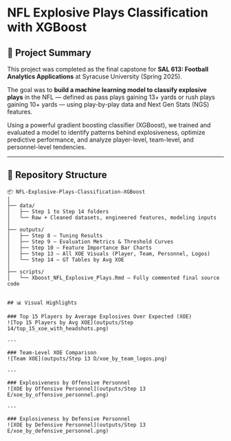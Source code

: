 # NFL Explosive Plays Classification with XGBoost

## 🎯 Project Summary

This project was completed as the final capstone for **SAL 613: Football Analytics Applications** at Syracuse University (Spring 2025). 

The goal was to **build a machine learning model to classify explosive plays** in the NFL — defined as pass plays gaining 13+ yards or rush plays gaining 10+ yards — using play-by-play data and Next Gen Stats (NGS) features.

Using a powerful gradient boosting classifier (XGBoost), we trained and evaluated a model to identify patterns behind explosiveness, optimize predictive performance, and analyze player-level, team-level, and personnel-level tendencies.

---

## 📁 Repository Structure

```plaintext
📦 NFL-Explosive-Plays-Classification-XGBoost
│
├── data/
│   ├── Step 1 to Step 14 folders
│   └── Raw + Cleaned datasets, engineered features, modeling inputs
│
├── outputs/
│   ├── Step 8 – Tuning Results
│   ├── Step 9 – Evaluation Metrics & Threshold Curves
│   ├── Step 10 – Feature Importance Bar Charts
│   ├── Step 13 – All XOE Visuals (Player, Team, Personnel, Logos)
│   └── Step 14 – GT Tables by Avg XOE
│
├── scripts/
│   └── Xboost_NFL_Explosive_Plays.Rmd – Fully commented final source code


## 📊 Visual Highlights

### Top 15 Players by Average Explosives Over Expected (XOE)
![Top 15 Players by Avg XOE](outputs/Step 14/top_15_xoe_with_headshots.png)

---

### Team-Level XOE Comparison
![Team XOE](outputs/Step 13 D/xoe_by_team_logos.png)

---

### Explosiveness by Offensive Personnel
![XOE by Offensive Personnel](outputs/Step 13 E/xoe_by_offensive_personnel.png)

---

### Explosiveness by Defensive Personnel
![XOE by Defensive Personnel](outputs/Step 13 E/xoe_by_defensive_personnel.png)
